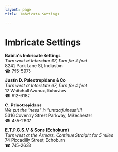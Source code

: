```yaml
---
layout: page 
title: Imbricate Settings

---
```



# Imbricate Settings


 **Babita's Imbricate Settings**  
_Turn west at Interstate 67, Turn for 4 feet_  
8242 Park Lane St, Indiaston  
☎ 795-5975

**Justin D. Paleotrepidans & Co**  
_Turn west at Interstate 67, Turn for 4 feet_  
17 Whitehall Avenue, Echoview  
☎ 912-6182

**C. Paleotrepidans**  
_We put the "ness" in "untactfulness"!!!_  
5316 Coventry Street Parkway, Mikechester  
☎ 455-2607

**E.T.P.G.S.V. & Sons (Echoburn)**  
_Turn west at the Arrears, Continue Straight for 5 miles_  
74 Piccadilly Street, Echoburn  
☎ 745-2633

